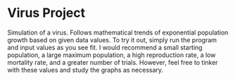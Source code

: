 # Virus Project
Simulation of a virus. Follows mathematical trends of exponential population growth based on given data values.
To try it out, simply run the program and input values as you see fit. I would recommend a small starting population,
a large maximum population, a high reproduction rate, a low mortality rate, and a greater number of trials. However,
feel free to tinker with these values and study the graphs as necessary.



